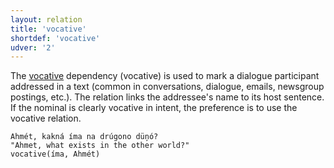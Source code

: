 ```yaml
---
layout: relation
title: 'vocative'
shortdef: 'vocative'
udver: '2'
---
```


The [vocative]() dependency (vocative) is used to mark a dialogue participant addressed in a text (common in conversations, dialogue, emails, newsgroup postings, etc.). The relation links the addressee's name to its host sentence.  If the nominal is clearly vocative in intent, the preference is to use the vocative relation.

~~~ sdparse
Ahmét, kakná íma na drúgono düņó?  
"Ahmet, what exists in the other world?"       
vocative(íma, Ahmét)
~~~ 
<!-- Interlanguage links updated Po 6. listopadu 2023, 21:43:28 CET -->
